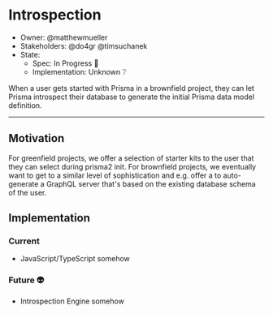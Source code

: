 # Introspection

- Owner: @matthewmueller 
- Stakeholders: @do4gr @timsuchanek
- State: 
  - Spec: In Progress 🚧
  - Implementation: Unknown ❔

When a user gets started with Prisma in a brownfield project, they can let Prisma introspect their database to generate the initial Prisma data model definition.

---

<!-- START doctoc -->
<!-- END doctoc -->

## Motivation

For greenfield projects, we offer a selection of starter kits to the user that they can select during prisma2 init. For brownfield projects, we eventually want to get to a similar level of sophistication and e.g. offer a to auto-generate a GraphQL server that's based on the existing database schema of the user.

## Implementation

### Current

- JavaScript/TypeScript somehow

### Future 👽

- Introspection Engine somehow
